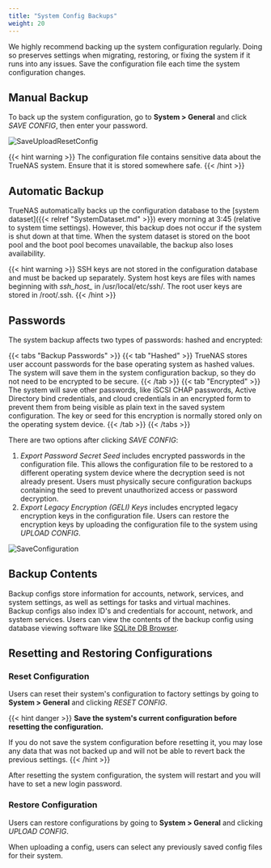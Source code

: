 ```yaml
---
title: "System Config Backups"
weight: 20
---
```


We highly recommend backing up the system configuration regularly.
Doing so preserves settings when migrating, restoring, or fixing the system if it runs into any issues.
Save the configuration file each time the system configuration changes.

## Manual Backup

To back up the system configuration, go to **System > General** and click *SAVE CONFIG*, then enter your password. 

![SaveUploadResetConfig](/images/CORE/12.0/SaveUploadResetConfig.png "Save, Upload, Reset Config")

{{< hint warning >}}
The configuration file contains sensitive data about the TrueNAS system.
Ensure that it is stored somewhere safe.
{{< /hint >}}

## Automatic Backup

TrueNAS automatically backs up the configuration database to the [system dataset]({{< relref "SystemDataset.md" >}}) every morning at 3:45 (relative to system time settings).
However, this backup does not occur if the system is shut down at that time.
When the system dataset is stored on the boot pool and the boot pool becomes unavailable, the backup also loses availability.

{{< hint warning >}}
SSH keys are not stored in the configuration database and must be backed up separately.
System host keys are files with names beginning with *ssh_host_* in <file>/usr/local/etc/ssh/</file>.
The root user keys are stored in <file>/root/.ssh</file>.
{{< /hint >}}

## Passwords
The system backup affects two types of passwords: hashed and encrypted:

{{< tabs "Backup Passwords" >}}
{{< tab "Hashed" >}}
TrueNAS stores user account passwords for the base operating system as hashed values.
The system will save them in the system configuration backup, so they do not need to be encrypted to be secure.
{{< /tab >}}
{{< tab "Encrypted" >}}
The system will save other passwords, like iSCSI CHAP passwords, Active Directory bind credentials, and cloud credentials in an encrypted form to prevent them from being visible as plain text in the saved system configuration.
The key or seed for this encryption is normally stored only on the operating system device.
{{< /tab >}}
{{< /tabs >}}

There are two options after clicking *SAVE CONFIG*:
1. *Export Password Secret Seed* includes encrypted passwords in the configuration file.
   This allows the configuration file to be restored to a different operating system device where the decryption seed is not already present.
   Users must physically secure configuration backups containing the seed to prevent unauthorized access or password decryption.
2. *Export Legacy Encryption (GELI) Keys* includes encrypted legacy encryption keys in the configuration file.
   Users can restore the encryption keys by uploading the configuration file to the system using *UPLOAD CONFIG*.
   
![SaveConfiguration](/images/CORE/12.0/SaveConfiguration.png "Save Configuration")
   
## Backup Contents

Backup configs store information for accounts, network, services, and system settings, as well as settings for tasks and virtual machines.   
Backup configs also index ID's and credentials for account, network, and system services.
Users can view the contents of the backup config using database viewing software like [SQLite DB Browser](https://sqlitebrowser.org/dl/).

## Resetting and Restoring Configurations

### Reset Configuration

Users can reset their system's configuration to factory settings by going to **System > General** and clicking *RESET CONFIG*.

{{< hint danger >}}
**Save the system's current configuration before resetting the configuration.**
 
If you do not save the system configuration before resetting it, you may lose any data that was not backed up and will not be able to revert back the previous settings.
{{< /hint >}}

After resetting the system configuration, the system will restart and you will have to set a new login password.

### Restore Configuration

Users can restore configurations by going to **System > General** and clicking *UPLOAD CONFIG*.

When uploading a config, users can select any previously saved config files for their system. 


